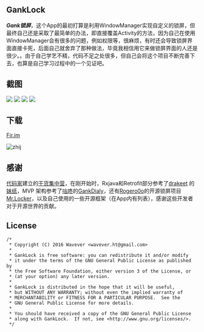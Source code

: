 ## GankLock

***Gank锁屏***，这个App的最初打算是利用WindowManager实现自定义的锁屏，但最终自己还是采取了最简单的办法，即直接覆盖Activity的方法，因为自己在使用WindowManager会有很多的问题，例如权限等，很麻烦，有时还会导致锁屏界面直接卡死，后面自己就舍弃了那种做法，毕竟我相信用它来做锁屏界面的人还是很少。。由于自己学艺不精，代码不足之处很多，但自己会将这个项目不断完善下去，也算是自己学习过程中的一个见证吧。

## 截图
![](http://ww4.sinaimg.cn/large/ace35ee1gw1fa5x6n7v9qj207i0dcdgw.jpg)
![](http://ww2.sinaimg.cn/large/ace35ee1gw1fa5x7sv82hj207i0dcq3s.jpg)
![](http://ww3.sinaimg.cn/large/ace35ee1gw1fa5x867n8gj207i0dc0ui.jpg)
![](http://ww1.sinaimg.cn/large/ace35ee1gw1fa5x8cl08rj207i0dc0t1.jpg)
## 下载
[Fir.im](http://fir.im/ganklock)<br>

![zhij](http://ww2.sinaimg.cn/large/ace35ee1gw1f1ylxqhxidj205l05c3yr.jpg)

## 感谢
[代码家](http://weibo.com/daimajia?from=usercardnew&refer_flag=0000020001_&is_all=1)建立的[干货集中营](http://gank.io/)，在刚开始时，Rxjava和Retrofit部分参考了[drakeet](https://github.com/drakeet) 的[妹纸](https://github.com/drakeet/Meizhi)，MVP 架构参考了[咕咚](https://github.com/maoruibin)的[GankDialy](https://github.com/maoruibin/GankDaily)，还有[Rogero0o](https://github.com/Rogero0o)的开源锁屏项目[Mr.Locker](https://github.com/Rogero0o/ScreenLocker)，以及自己使用的一些开源框架（在App内有列表），感谢这些开发者对于开源世界的贡献。 

## License

    /*
     * Copyright (C) 2016 Wavever <wavever.ht@gmail.com> 
     *
     * GankLock is free software: you can redistribute it and/or modify
     * it under the terms of the GNU General Public License as published by
     * the Free Software Foundation, either version 3 of the License, or
     * (at your option) any later version.
     *
     * GankLock is distributed in the hope that it will be useful,
     * but WITHOUT ANY WARRANTY; without even the implied warranty of
     * MERCHANTABILITY or FITNESS FOR A PARTICULAR PURPOSE.  See the
     * GNU General Public License for more details.
     *
     * You should have received a copy of the GNU General Public License
     * along with GankLock.  If not, see <http://www.gnu.org/licenses/>.
     */

